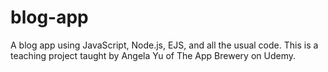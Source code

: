 # blog-app
A blog app using JavaScript, Node.js, EJS, and all the usual code.
This is a teaching project taught by Angela Yu of The App Brewery on Udemy.
